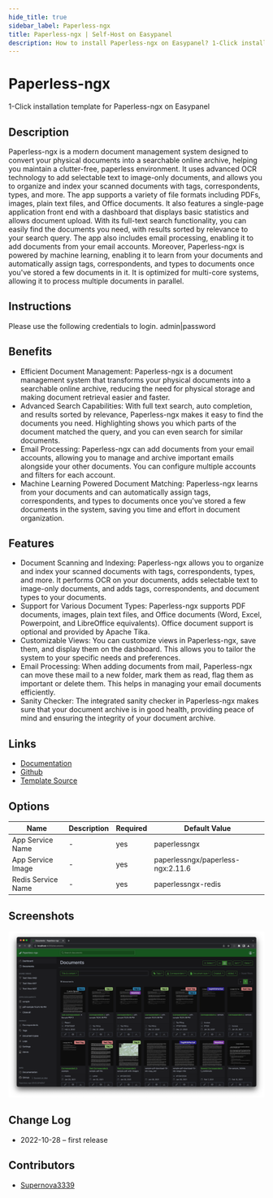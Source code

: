 ```yaml
---
hide_title: true
sidebar_label: Paperless-ngx
title: Paperless-ngx | Self-Host on Easypanel
description: How to install Paperless-ngx on Easypanel? 1-Click installation template for Paperless-ngx on Easypanel
---
```


<!-- generated -->

# Paperless-ngx

1-Click installation template for Paperless-ngx on Easypanel

## Description

Paperless-ngx is a modern document management system designed to convert your physical documents into a searchable online archive, helping you maintain a clutter-free, paperless environment. It uses advanced OCR technology to add selectable text to image-only documents, and allows you to organize and index your scanned documents with tags, correspondents, types, and more. The app supports a variety of file formats including PDFs, images, plain text files, and Office documents. It also features a single-page application front end with a dashboard that displays basic statistics and allows document upload. With its full-text search functionality, you can easily find the documents you need, with results sorted by relevance to your search query. The app also includes email processing, enabling it to add documents from your email accounts. Moreover, Paperless-ngx is powered by machine learning, enabling it to learn from your documents and automatically assign tags, correspondents, and types to documents once you&#39;ve stored a few documents in it. It is optimized for multi-core systems, allowing it to process multiple documents in parallel.

## Instructions

Please use the following credentials to login. admin|password

## Benefits

- Efficient Document Management: Paperless-ngx is a document management system that transforms your physical documents into a searchable online archive, reducing the need for physical storage and making document retrieval easier and faster.
- Advanced Search Capabilities: With full text search, auto completion, and results sorted by relevance, Paperless-ngx makes it easy to find the documents you need. Highlighting shows you which parts of the document matched the query, and you can even search for similar documents.
- Email Processing: Paperless-ngx can add documents from your email accounts, allowing you to manage and archive important emails alongside your other documents. You can configure multiple accounts and filters for each account.
- Machine Learning Powered Document Matching: Paperless-ngx learns from your documents and can automatically assign tags, correspondents, and types to documents once you've stored a few documents in the system, saving you time and effort in document organization.

## Features

- Document Scanning and Indexing: Paperless-ngx allows you to organize and index your scanned documents with tags, correspondents, types, and more. It performs OCR on your documents, adds selectable text to image-only documents, and adds tags, correspondents, and document types to your documents.
- Support for Various Document Types: Paperless-ngx supports PDF documents, images, plain text files, and Office documents (Word, Excel, Powerpoint, and LibreOffice equivalents). Office document support is optional and provided by Apache Tika.
- Customizable Views: You can customize views in Paperless-ngx, save them, and display them on the dashboard. This allows you to tailor the system to your specific needs and preferences.
- Email Processing: When adding documents from mail, Paperless-ngx can move these mail to a new folder, mark them as read, flag them as important or delete them. This helps in managing your email documents efficiently.
- Sanity Checker: The integrated sanity checker in Paperless-ngx makes sure that your document archive is in good health, providing peace of mind and ensuring the integrity of your document archive.

## Links

- [Documentation](https://paperless-ngx.readthedocs.io/en/latest/)
- [Github](https://github.com/paperless-ngx/paperless-ngx)
- [Template Source](https://github.com/easypanel-io/templates/tree/main/templates/paperlessngx)

## Options

Name | Description | Required | Default Value
-|-|-|-
App Service Name | - | yes | paperlessngx
App Service Image | - | yes | paperlessngx/paperless-ngx:2.11.6
Redis Service Name | - | yes | paperlessngx-redis

## Screenshots

![Paperless-ngx Screenshot](./assets/screenshot.png)

## Change Log

- 2022-10-28 – first release

## Contributors

- [Supernova3339](https://github.com/Supernova3339)
